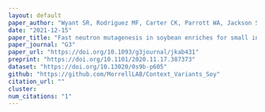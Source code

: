 ```yaml
---
layout: default
paper_author: "Wyant SR, Rodriguez MF, Carter CK, Parrott WA, Jackson SA, Stupar RM, Morrell PL"
date: "2021-12-15"
paper_title: "Fast neutron mutagenesis in soybean enriches for small indels and creates frameshift mutations"
paper_journal: "G3"
paper_url: "https://doi.org/10.1093/g3journal/jkab431"
preprint: "https://doi.org/10.1101/2020.11.17.387373"
dataset: "https://doi.org/10.13020/0s9b-p605"
github: "https://github.com/MorrellLAB/Context_Variants_Soy"
citation_url: ""
cluster:
num_citations: "1"
---
```

